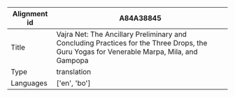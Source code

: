 |Alignment id | A84A38845
| --- | --- 
|Title | Vajra Net: The Ancillary Preliminary and Concluding Practices for the Three Drops, the Guru Yogas for Venerable Marpa, Mila, and Gampopa 
|Type | translation
|Languages | ['en', 'bo']